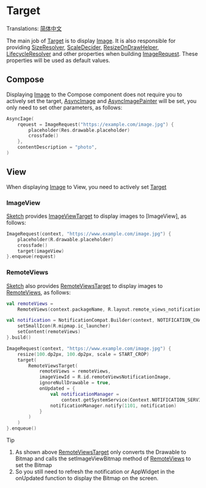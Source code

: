# Target

Translations: [简体中文](target_zh.md)

The main job of [Target] is to display [Image]. It is also responsible for providing [SizeResolver], [ScaleDecider], [ResizeOnDrawHelper], [LifecycleResolver] and other properties when building [ImageRequest]. These properties will be used as default values.

## Compose

Displaying [Image] to the Compose component does not require you to actively set the target, [AsyncImage] and [AsyncImagePainter]
will be set, you only need to set other parameters, as follows:

```kotlin
AsyncIage(
    rqeuest = ImageRequest("https://example.com/image.jpg") {
        placeholder(Res.drawable.placeholder)
        crossfade()
    },
    contentDescription = "photo",
)
```

## View

When displaying [Image] to View, you need to actively set [Target]

### ImageView

[Sketch] provides [ImageViewTarget] to display images to [ImageView], as follows:

```kotlin
ImageRequest(context, "https://www.example.com/image.jpg") {
    placeholder(R.drawable.placeholder)
    crossfade()
    target(imageView)
}.enqueue(request)
```

### RemoteViews

[Sketch] also provides [RemoteViewsTarget] to display images to [RemoteViews], as follows:

```kotlin
val remoteViews =
    RemoteViews(context.packageName, R.layout.remote_views_notification)

val notification = NotificationCompat.Builder(context, NOTIFICATION_CHANNEL_ID).apply {
    setSmallIcon(R.mipmap.ic_launcher)
    setContent(remoteViews)
}.build()

ImageRequest(context, "https://www.example.com/image.jpg") {
    resize(100.dp2px, 100.dp2px, scale = START_CROP)
    target(
        RemoteViewsTarget(
            remoteViews = remoteViews,
            imageViewId = R.id.remoteViewsNotificationImage,
            ignoreNullDrawable = true,
            onUpdated = {
                val notificationManager =
                    context.getSystemService(Context.NOTIFICATION_SERVICE) as NotificationManager
                notificationManager.notify(1101, notification)
            }
        )
    )
}.enqueue()
```

> [!TIP]
> 1. As shown above [RemoteViewsTarget] only converts the Drawable to Bitmap and calls the setImageViewBitmap method of [RemoteViews] to set the Bitmap
> 2. So you still need to refresh the notification or AppWidget in the onUpdated function to display the Bitmap on the screen.

[Sketch]: ../../sketch-core/src/commonMain/kotlin/com/github/panpf/sketch/Sketch.common.kt

[Image]: ../../sketch-core/src/commonMain/kotlin/com/github/panpf/sketch/Image.kt

[Target]: ../../sketch-core/src/commonMain/kotlin/com/github/panpf/sketch/target/Target.kt

[ViewTarget]: ../../sketch-view-core/src/main/kotlin/com/github/panpf/sketch/target/ViewTarget.kt

[ImageViewTarget]: ../../sketch-view-core/src/main/kotlin/com/github/panpf/sketch/target/ImageViewTarget.kt

[ImageRequest]: ../../sketch-core/src/commonMain/kotlin/com/github/panpf/sketch/request/ImageRequest.kt

[ImageResult]: ../../sketch-core/src/commonMain/kotlin/com/github/panpf/sketch/request/ImageResult.kt

[RemoteViews]: https://developer.android.google.cn/reference/android/widget/RemoteViews

[RemoteViewsTarget]: ../../sketch-view-core/src/main/kotlin/com/github/panpf/sketch/target/RemoteViewsTarget.kt

[SizeResolver]: ../../sketch-core/src/commonMain/kotlin/com/github/panpf/sketch/resize/SizeResolver.kt

[ScaleDecider]: ../../sketch-core/src/commonMain/kotlin/com/github/panpf/sketch/resize/ScaleDecider.kt

[ResizeOnDrawHelper]: ../../sketch-core/src/commonMain/kotlin/com/github/panpf/sketch/resize/ResizeOnDraw.kt

[LifecycleResolver]: ../../sketch-core/src/commonMain/kotlin/com/github/panpf/sketch/request/LifecycleResolver.kt

[AsyncImage]: ../../sketch-compose-core/src/commonMain/kotlin/com/github/panpf/sketch/AsyncImage.kt

[AsyncImagePainter]: ../../sketch-compose-core/src/commonMain/kotlin/com/github/panpf/sketch/AsyncImagePainter.kt